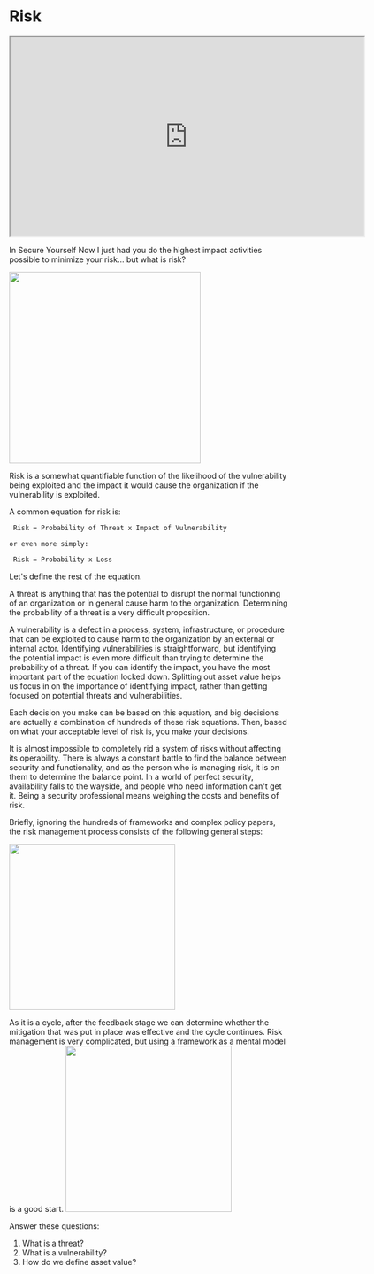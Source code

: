 # Risk

<iframe allowfullscreen class="fr-draggable" height="360" src="https://www.youtube.com/embed/pp21V7lSnrE?wmode=opaque" width="640"></iframe>  

  

In Secure Yourself Now I just had you do the highest impact activities
possible to minimize your risk... but what is risk?

<img
src="https://files.cdn.thinkific.com/file_uploads/429463/images/df9/451/cb5/1642440248099.jpg"
class="fr-dib"
srcset="https://files.cdn.thinkific.com/file_uploads/429463/images/df9/451/cb5/1642440248099.jpg?width=1920 1x, https://files.cdn.thinkific.com/file_uploads/429463/images/df9/451/cb5/1642440248099.jpg?width=1920&amp;dpr=2 2x, https://files.cdn.thinkific.com/file_uploads/429463/images/df9/451/cb5/1642440248099.jpg?width=1920&amp;dpr=3 3x"
style="width: 346px;" />

Risk is a somewhat quantifiable function of the likelihood of the
vulnerability being exploited and the impact it would cause the
organization if the vulnerability is exploited.

A common equation for risk is:

``` default
 Risk = Probability of Threat x Impact of Vulnerability 
```

`or even more simply:`

``` default
 Risk = Probability x Loss
```

Let's define the rest of the equation.

A threat is anything that has the potential to disrupt the normal
functioning of an organization or in general cause harm to the
organization. Determining the probability of a threat is a very
difficult proposition.

A vulnerability is a defect in a process, system, infrastructure, or
procedure that can be exploited to cause harm to the organization by an
external or internal actor. Identifying vulnerabilities is
straightforward, but identifying the potential impact is even more
difficult than trying to determine the probability of a threat. If you
can identify the impact, you have the most important part of the
equation locked down. Splitting out asset value helps us focus in on the
importance of identifying impact, rather than getting focused on
potential threats and vulnerabilities. 

Each decision you make can be based on this equation, and big decisions
are actually a combination of hundreds of these risk equations. Then,
based on what your acceptable level of risk is, you make your decisions.

It is almost impossible to completely rid a system of risks without
affecting its operability. There is always a constant battle to find the
balance between security and functionality, and as the person who is
managing risk, it is on them to determine the balance point. In a world
of perfect security, availability falls to the wayside, and people who
need information can't get it. Being a security professional means
weighing the costs and benefits of risk.

Briefly, ignoring the hundreds of frameworks and complex policy papers,
the risk management process consists of the following general steps:

<img
src="https://files.cdn.thinkific.com/file_uploads/429463/images/8e0/5ec/f0e/1642439967409.jpg"
class="fr-dib"
srcset="https://files.cdn.thinkific.com/file_uploads/429463/images/8e0/5ec/f0e/1642439967409.jpg?width=1920 1x, https://files.cdn.thinkific.com/file_uploads/429463/images/8e0/5ec/f0e/1642439967409.jpg?width=1920&amp;dpr=2 2x, https://files.cdn.thinkific.com/file_uploads/429463/images/8e0/5ec/f0e/1642439967409.jpg?width=1920&amp;dpr=3 3x"
style="width: 300px;" />

As it is a cycle, after the feedback stage we can determine whether the
mitigation that was put in place was effective and the cycle continues.
Risk management is very complicated, but using a framework as a mental
model is a good start. <img
src="https://files.cdn.thinkific.com/file_uploads/429463/images/9cc/b73/3f0/1642440205066.jpg"
class="fr-dib"
srcset="https://files.cdn.thinkific.com/file_uploads/429463/images/9cc/b73/3f0/1642440205066.jpg?width=1920 1x, https://files.cdn.thinkific.com/file_uploads/429463/images/9cc/b73/3f0/1642440205066.jpg?width=1920&amp;dpr=2 2x, https://files.cdn.thinkific.com/file_uploads/429463/images/9cc/b73/3f0/1642440205066.jpg?width=1920&amp;dpr=3 3x"
style="width: 300px;" />

Answer these questions:

1.  What is a threat?
2.  What is a vulnerability?
3.  How do we define asset value?
